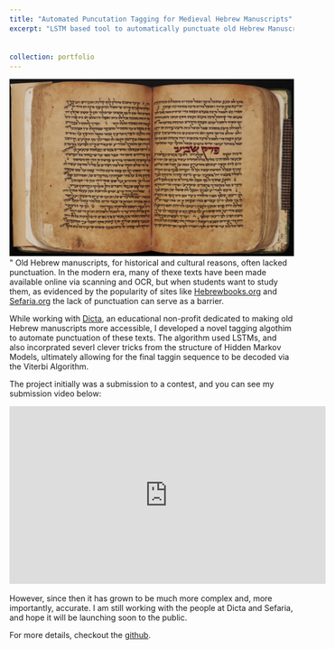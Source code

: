 ```yaml
---
title: "Automated Puncutation Tagging for Medieval Hebrew Manuscripts"
excerpt: "LSTM based tool to automatically punctuate old Hebrew Manuscripts, developed for an education non-profit. [image source](https://beinecke.library.yale.edu/article/hebrew-manuscripts)<br/><img src='/images/manuscript.jpeg'>"


collection: portfolio
---
```

<img src='/images/manuscript.jpeg'>"
Old Hebrew manuscripts, for historical and cultural reasons, often lacked punctuation. In the modern era, many of thexe texts have been made available online via scanning and OCR, but when students want to study them, as evidenced by the popularity of sites like [Hebrewbooks.org](Hebrewbooks.org)  and [Sefaria.org](Sefaria.org) the lack of punctuation can serve as a barrier.

While working with [Dicta](https://dicta.org.il/), an educational non-profit dedicated to making old Hebrew manuscripts more accessible, I developed a novel tagging algothim to automate punctuation of these texts. The algorithm used LSTMs, and also incorprated severl clever tricks from the structure of Hidden Markov Models, ultimately allowing for the final taggin sequence to be decoded via the Viterbi Algorithm.

The project initially was a submission to a contest, and you can see my submission video below:

<iframe width="560" height="315" src="https://www.youtube.com/embed/BkCKrLf6pvk" title="YouTube video player" frameborder="0" allow="accelerometer; autoplay; clipboard-write; encrypted-media; gyroscope; picture-in-picture" allowfullscreen></iframe>

However, since then it has grown to be much more complex and, more importantly, accurate. I am still working with the people at Dicta and Sefaria, and hope it will be launching soon to the public.

For more details, checkout the [github](https://github.com/Jgoldfeder/Scribe).
